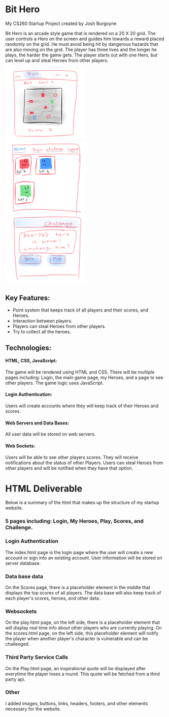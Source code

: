 
# Bit Hero
My CS260 Startup Project
created by Josh Burgoyne

Bit Hero is an arcade style game that is rendered on a 20 X 20 grid. The user controls a Hero on the screen and guides him towards a reward placed randomly on the grid. He must avoid being hit by dangerous hazards that are also moving on the grid. The player has three lives and the longer he plays, the harder the game gets. The player starts out with one Hero, but can level up and steal Heroes from other players. 

<img src="game.png" width=50% height=50%>
<img src="heroes.png" width=50% height=50%>
<img src="challenge.png" width=50% height=50%>



## Key Features:

+ Point system that keeps track of all players and their scores, and Heroes. 
+ Interaction between players.
+ Players can steal Heroes from other players.
+ Try to collect all the heroes. 

## Technologies:

#### **HTML, CSS, JavaScript:** 
The game will be rendered using HTML and CSS. There will be multiple pages including: Login, the main game page, my Heroes, and a page to see other players. The game logic uses JavaScript.

#### **Login Authentication:** 
Users will create accounts where they will keep track of their Heroes and scores. 

#### **Web Servers and Data Bases:**
 All user data will be stored on web servers.

#### **Web Sockets:** 
Users will be able to see other players scores. They will receive notifications about the status of other Players. Users can steal Heroes from other players and will be notified when they have that option.

# HTML Deliverable
Below is a summary of the html that makes up the structure of my startup website.

### 5 pages including: Login, My Heroes, Play, Scores, and Challenge.
### Login Authentication
The index.html page is the login page where the user will create a new account or sign into an existing account. User information will be stored on server database.
### Data base data
On the Scores page, there is a placeholder element in the middle that displays the top scores of all players. The data base will also keep track of each player's scores, heroes, and other data.
### Websockets
On the play.html page, on the left side, there is a placeholder element that will display real time info about other players who are currently playing.
On the scores.html page, on the left side, this placeholder element will notify the player when another player's character is vulnerable and can be challenged.
### Third Party Service Calls
On the Play.html page, an inspirational quote will be displayed after everytime the player loses a round. This quote will be fetched from a third party api.
### Other
I added images, buttons, links, headers, footers, and other elements necessary for the website.


